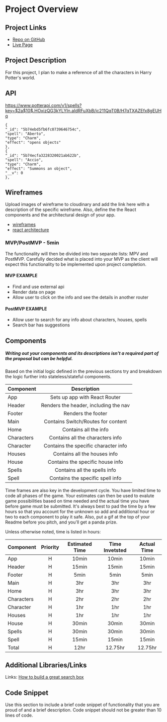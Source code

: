 # Project Overview

## Project Links

- [Repo on GitHub](https://github.com/ZGZOO/react-app)
- [Live Page](https://answer10.web.app/)

## Project Description

For this project, I plan to make a reference of all the characters in Harry Potter's world. 

## API

https://www.potterapi.com/v1/spells?key=$2a$10$.HOxizQG3kYLYIn.aIdRFuXbB/ic211QqT0B/H7qTXAZEfx8gEUHq


```
{
"_id": "5b74ebd5fb6fc0739646754c",
"spell": "Aberto",
"type": "Charm",
"effect": "opens objects"
},
{
"_id": "5b74ecfa3228320021ab622b",
"spell": "Accio",
"type": "Charm",
"effect": "Summons an object",
"__v": 0
},
```


## Wireframes

Upload images of wireframe to cloudinary and add the link here with a description of the specific wireframe. Also, define the the React components and the architectural design of your app.

- [wireframes](https://res.cloudinary.com/headincloud/image/upload/v1593698706/SEI_react_app_wireframes/wireframes%20for%20phone%20and%20laptop.jpg)
- [react architecture](https://res.cloudinary.com/headincloud/image/upload/v1593699957/SEI_react_app_wireframes/components%20map.jpg)


### MVP/PostMVP - 5min

The functionality will then be divided into two separate lists: MPV and PostMVP.  Carefully decided what is placed into your MVP as the client will expect this functionality to be implemented upon project completion.  

#### MVP EXAMPLE
- Find and use external api
- Render data on page
- Allow user to click on the info and see the details in another router

#### PostMVP EXAMPLE
- Allow user to search for any info about characters, houses, spells
- Search bar has suggestions


## Components
##### Writing out your components and its descriptions isn't a required part of the proposal but can be helpful.

Based on the initial logic defined in the previous sections try and breakdown the logic further into stateless/stateful components. 

| Component | Description | 
| --- | :---: |  
| App | Sets up app with React Router | 
| Header | Renders the header, including the nav | 
| Footer | Renders the footer |
| Main | Contains Switch/Routes for content |
| Home | Contains all the info |
| Characters | Contains all the characters info |
| Character | Contains the specific character info |
| Houses | Contains all the houses info |
| House | Contains the specific house info |
| Spells | Contains all the spells info |
| Spell | Contains the specific spell info |

Time frames are also key in the development cycle.  You have limited time to code all phases of the game.  Your estimates can then be used to evalute game possibilities based on time needed and the actual time you have before game must be submitted. It's always best to pad the time by a few hours so that you account for the unknown so add and additional hour or two to each component to play it safe. Also, put a gif at the top of your Readme before you pitch, and you'll get a panda prize.

Unless otherwise noted, time is listed in hours:

| Component | Priority | Estimated Time | Time Invetsted | Actual Time |
| --- | :---: |  :---: | :---: | :---: |
| App | H | 10min | 10min | 10min |
| Header | H | 15min | 15min | 15min |
| Footer | H | 5min | 5min | 5min |
| Main | H | 3hr | 3hr | 3hr |
| Home | H | 3hr | 3hr | 3hr |
| Characters | H | 2hr | 2hr | 2hr |
| Character | H | 1hr | 1hr | 1hr |
| Houses | H | 1hr | 1hr | 1hr |
| House | H | 30min | 30min | 30min |
| Spells | H | 30min | 30min | 30min |
| Spell | H | 15min | 15min | 15min |
| Total | H | 12hr | 12.75hr | 12.75hr |

## Additional Libraries/Links
Links: [How to build a great search box](https://medium.com/@samdutton/how-to-build-a-great-search-box-2b9a6d1dce0d)


## Code Snippet

Use this section to include a brief code snippet of functionality that you are proud of and a brief description.  Code snippet should not be greater than 10 lines of code.



